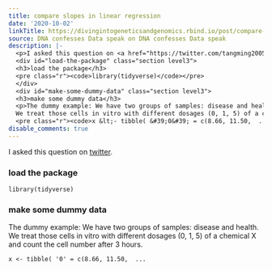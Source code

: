 ```yaml
---
title: compare slopes in linear regression
date: '2020-10-02'
linkTitle: https://divingintogeneticsandgenomics.rbind.io/post/compare-slopes-in-linear-regression/
source: DNA confesses Data speak on DNA confesses Data speak
description: |-
  <p>I asked this question on <a href="https://twitter.com/tangming2005/status/1308225162324647937">twitter</a>.</p>
  <div id="load-the-package" class="section level3">
  <h3>load the package</h3>
  <pre class="r"><code>library(tidyverse)</code></pre>
  </div>
  <div id="make-some-dummy-data" class="section level3">
  <h3>make some dummy data</h3>
  <p>The dummy example: We have two groups of samples: disease and health.
  We treat those cells in vitro with different dosages (0, 1, 5) of a chemical X and count the cell number after 3 hours.</p>
  <pre class="r"><code>x &lt;- tibble( &#39;0&#39; = c(8.66, 11.50,  ...
disable_comments: true
---
```

<p>I asked this question on <a href="https://twitter.com/tangming2005/status/1308225162324647937">twitter</a>.</p>
<div id="load-the-package" class="section level3">
<h3>load the package</h3>
<pre class="r"><code>library(tidyverse)</code></pre>
</div>
<div id="make-some-dummy-data" class="section level3">
<h3>make some dummy data</h3>
<p>The dummy example: We have two groups of samples: disease and health.
We treat those cells in vitro with different dosages (0, 1, 5) of a chemical X and count the cell number after 3 hours.</p>
<pre class="r"><code>x &lt;- tibble( &#39;0&#39; = c(8.66, 11.50,  ...